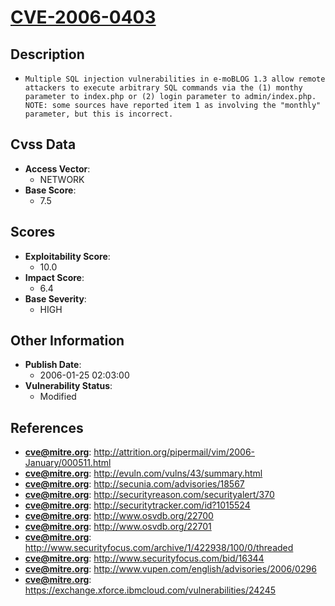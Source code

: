 
# [CVE-2006-0403](https://cve.mitre.org/cgi-bin/cvename.cgi?name=CVE-2006-0403)

## Description

- `Multiple SQL injection vulnerabilities in e-moBLOG 1.3 allow remote attackers to execute arbitrary SQL commands via the (1) monthy parameter to index.php or (2) login parameter to admin/index.php. NOTE: some sources have reported item 1 as involving the "monthly" parameter, but this is incorrect.`

## Cvss Data

- **Access Vector**:
  - NETWORK
- **Base Score**:
  - 7.5

## Scores

- **Exploitability Score**:
  - 10.0
- **Impact Score**:
  - 6.4
- **Base Severity**:
  - HIGH

## Other Information

- **Publish Date**:
  - 2006-01-25 02:03:00
- **Vulnerability Status**:
  - Modified

## References

- **cve@mitre.org**: http://attrition.org/pipermail/vim/2006-January/000511.html
- **cve@mitre.org**: http://evuln.com/vulns/43/summary.html
- **cve@mitre.org**: http://secunia.com/advisories/18567
- **cve@mitre.org**: http://securityreason.com/securityalert/370
- **cve@mitre.org**: http://securitytracker.com/id?1015524
- **cve@mitre.org**: http://www.osvdb.org/22700
- **cve@mitre.org**: http://www.osvdb.org/22701
- **cve@mitre.org**: http://www.securityfocus.com/archive/1/422938/100/0/threaded
- **cve@mitre.org**: http://www.securityfocus.com/bid/16344
- **cve@mitre.org**: http://www.vupen.com/english/advisories/2006/0296
- **cve@mitre.org**: https://exchange.xforce.ibmcloud.com/vulnerabilities/24245
